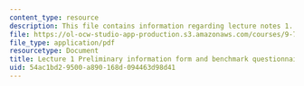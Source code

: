```yaml
---
content_type: resource
description: This file contains information regarding lecture notes 1.
file: https://ol-ocw-studio-app-production.s3.amazonaws.com/courses/9-70-social-psychology-spring-2013/54ac1bd29500a890168d094463d98d41_MIT9_70S13_inf_fm_bcmk_L1.pdf
file_type: application/pdf
resourcetype: Document
title: Lecture 1 Preliminary information form and benchmark questionnaire
uid: 54ac1bd2-9500-a890-168d-094463d98d41
---
```

